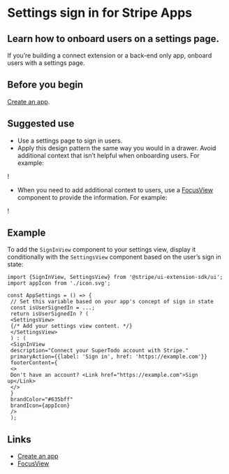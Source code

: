 # Settings sign in for Stripe Apps

## Learn how to onboard users on a settings page.

If you’re building a connect extension or a back-end only app, onboard users
with a settings page.

## Before you begin

[Create an app](https://docs.stripe.com/stripe-apps/create-app).

## Suggested use

- Use a settings page to sign in users.
- Apply this design pattern the same way you would in a drawer. Avoid additional
context that isn’t helpful when onboarding users. For example:

!

- When you need to add additional context to users, use a
[FocusView](https://docs.stripe.com/stripe-apps/components/focusview) component
to provide the information. For example:

!

## Example

To add the `SignInView` component to your settings view, display it
conditionally with the `SettingsView` component based on the user’s sign in
state:

```
import {SignInView, SettingsView} from '@stripe/ui-extension-sdk/ui';
import appIcon from './icon.svg';

const AppSettings = () => {
 // Set this variable based on your app's concept of sign in state
 const isUserSignedIn = ...;
 return isUserSignedIn ? (
 <SettingsView>
 {/* Add your settings view content. */}
 </SettingsView>
 ) : (
 <SignInView
 description="Connect your SuperTodo account with Stripe."
 primaryAction={{label: 'Sign in', href: 'https://example.com'}}
 footerContent={
 <>
 Don't have an account? <Link href="https://example.com">Sign up</Link>
 </>
 }
 brandColor="#635bff"
 brandIcon={appIcon}
 />
 );
```

## Links

- [Create an app](https://docs.stripe.com/stripe-apps/create-app)
- [FocusView](https://docs.stripe.com/stripe-apps/components/focusview)